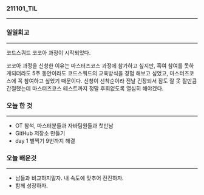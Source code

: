 ### 211101_TIL
---
### 일일회고
---
코드스쿼드 코코아 과정이 시작되었다.

  코코아 과정을 신청한 이유는 마스터즈코스 과정에 참가하고 싶지만, 혹여 참여를 못하게되더라도
  5주 동안이라도 코드스쿼드의 교육방식을 경험 해보고 싶었고, 마스터즈코스에 꼭 참여하고 싶었기 때문이다.
  신청이 선착순이라 전날 긴장되서 잠도 잘 못 잘만큼 간절했는데 마스터즈코스 테스트까지 정말 후회없도록 열심히 해야겠다.

### 오늘 한 것
---
- OT 참석, 마스터분들과 자바팀원들과 첫만남
- GitHub 저장소 만들기
- day 1 별찍기  9번까지 해결

### 오늘 배운것
---
- 남들과 비교하지말자. 내 속도에 맞추어 전진하자.
- 함께 성장하자. 

